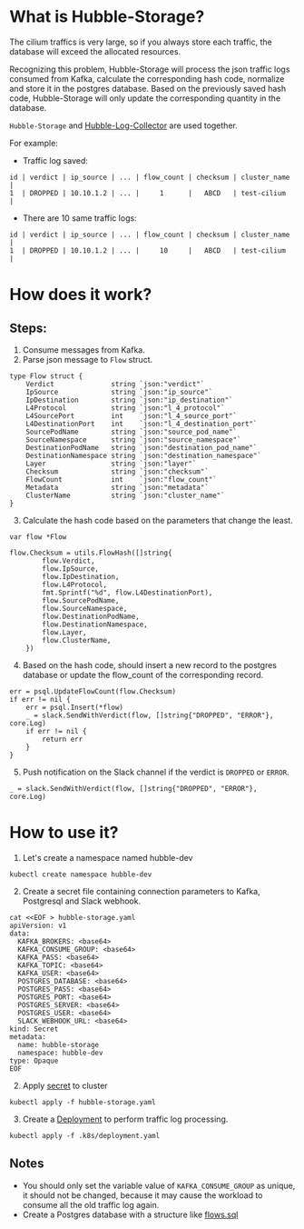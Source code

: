 # What is Hubble-Storage?

The cilium traffics is very large, so if you always store each traffic, the database will exceed the allocated resources.

Recognizing this problem, Hubble-Storage will process the json traffic logs consumed from Kafka, calculate the corresponding hash code, normalize and store it in the postgres database. Based on the previously saved hash code, Hubble-Storage will only update the corresponding quantity in the database.

`Hubble-Storage` and [Hubble-Log-Collector](https://github.com/CyberSecurityBox/hubble-log-collector) are used together.

For example:
* Traffic log saved:

```
id | verdict | ip_source | ... | flow_count | checksum | cluster_name |
1  | DROPPED | 10.10.1.2 | ... |     1      |   ABCD   | test-cilium  |
```

* There are 10 same traffic logs:

```
id | verdict | ip_source | ... | flow_count | checksum | cluster_name |
1  | DROPPED | 10.10.1.2 | ... |     10     |   ABCD   | test-cilium  |
```

# How does it work?
## Steps:
1. Consume messages from Kafka.
2. Parse json message to `Flow` struct.
```
type Flow struct {
	Verdict              string `json:"verdict"`
	IpSource             string `json:"ip_source"`
	IpDestination        string `json:"ip_destination"`
	L4Protocol           string `json:"l_4_protocol"`
	L4SourcePort         int    `json:"l_4_source_port"`
	L4DestinationPort    int    `json:"l_4_destination_port"`
	SourcePodName        string `json:"source_pod_name"`
	SourceNamespace      string `json:"source_namespace"`
	DestinationPodName   string `json:"destination_pod_name"`
	DestinationNamespace string `json:"destination_namespace"`
	Layer                string `json:"layer"`
	Checksum             string `json:"checksum"`
	FlowCount            int    `json:"flow_count"`
	Metadata             string `json:"metadata"`
	ClusterName          string `json:"cluster_name"`
}
```
3. Calculate the hash code based on the parameters that change the least.
```
var flow *Flow

flow.Checksum = utils.FlowHash([]string{
		flow.Verdict,
		flow.IpSource,
		flow.IpDestination,
		flow.L4Protocol,
		fmt.Sprintf("%d", flow.L4DestinationPort),
		flow.SourcePodName,
		flow.SourceNamespace,
		flow.DestinationPodName,
		flow.DestinationNamespace,
		flow.Layer,
		flow.ClusterName,
	})
```
4. Based on the hash code, should insert a new record to the postgres database or update the flow_count of the corresponding record.
```
err = psql.UpdateFlowCount(flow.Checksum)
if err != nil {
	err = psql.Insert(*flow)
	_ = slack.SendWithVerdict(flow, []string{"DROPPED", "ERROR"}, core.Log)
	if err != nil {
		return err
	}
}
```
5. Push notification on the Slack channel if the verdict is `DROPPED` or `ERROR`.
```
_ = slack.SendWithVerdict(flow, []string{"DROPPED", "ERROR"}, core.Log)
```

# How to use it?
1. Let's create a namespace named hubble-dev
```
kubectl create namespace hubble-dev
```
2. Create a secret file containing connection parameters to Kafka, Postgresql and Slack webhook.
```
cat <<EOF > hubble-storage.yaml
apiVersion: v1
data:
  KAFKA_BROKERS: <base64>
  KAFKA_CONSUME_GROUP: <base64>
  KAFKA_PASS: <base64>
  KAFKA_TOPIC: <base64>
  KAFKA_USER: <base64>
  POSTGRES_DATABASE: <base64>
  POSTGRES_PASS: <base64>
  POSTGRES_PORT: <base64>
  POSTGRES_SERVER: <base64>
  POSTGRES_USER: <base64>
  SLACK_WEBHOOK_URL: <base64>
kind: Secret
metadata:
  name: hubble-storage
  namespace: hubble-dev
type: Opaque
EOF
```
2. Apply [secret](.k8s/secret.yaml) to cluster
```
kubectl apply -f hubble-storage.yaml
```
3. Create a [Deployment](.k8s/deployment.yaml) to perform traffic log processing.
```
kubectl apply -f .k8s/deployment.yaml
```
## Notes
* You should only set the variable value of `KAFKA_CONSUME_GROUP` as unique, it should not be changed, because it may cause the workload to consume all the old traffic log again.
* Create a Postgres database with a structure like [flows.sql](.postgresql/flows.sql)